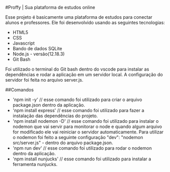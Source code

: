  #Proffy | Sua plataforma de estudos online
 
 Esse projeto é basicamente uma plataforma de estudos para conectar alunos e professores. Ele foi desenvolvido usando as seguintes tecnologias:

* HTML5
* CSS
* Javascript
* Bando de dados SQLite
* Node.js - versão(12.18.3)
* Git Bash

 Foi utilizado o terminal do Git bash dentro do vscode para instalar as dependências e rodar a aplicação em um servidor local. A configuração do servidor foi feita no arquivo server.js.

 ##Comandos
 
 - 'npm init -y' // esse comando foi utilizado para criar o arquivo package.json dentro da aplicação.
 - 'npm install express' // esse comando foi utilizado para fazer a instalação das dependências do projeto.
 - 'npm install nodemon -D' // esse comando foi utilizado para instalar o nodemon que vai servir para monitorar o node e quando algum    arquivo for modificado ele vai reiniciar o servidor automaticamente. Para utilizar o nodemon foi feito a seguinte configuração 
 "dev": "nodemon src/server.js" - dentro do arquivo package.json.
 - 'npm run dev' // esse comando foi utilizado para rodar o nodemon dentro da aplicação.
 - 'npm install nunjucks' // esse comando foi utilizado para instalar a ferramenta nunjucks.